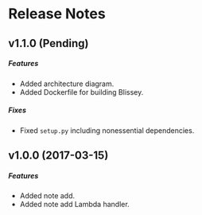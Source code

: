 # Release Notes

## v1.1.0 (Pending)
##### Features
- Added architecture diagram.
- Added Dockerfile for building Blissey.

##### Fixes
- Fixed `setup.py` including nonessential dependencies.

## v1.0.0 (2017-03-15)
##### Features
- Added note add.
- Added note add Lambda handler.
